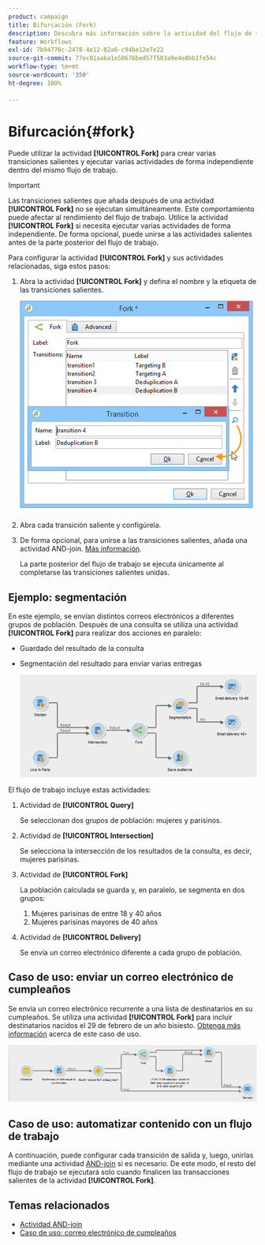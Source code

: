 ```yaml
---
product: campaign
title: Bifurcación (Fork)
description: Descubra más información sobre la actividad del flujo de trabajo Bifurcación (fork)
feature: Workflows
exl-id: 7b94776c-2478-4e12-82a6-c94be12e7e22
source-git-commit: 77ec01aaba1e50676bed57f503a9e4e8bb1fe54c
workflow-type: tm+mt
source-wordcount: '350'
ht-degree: 100%

---
```


# Bifurcación{#fork}



Puede utilizar la actividad **[!UICONTROL Fork]** para crear varias transiciones salientes y ejecutar varias actividades de forma independiente dentro del mismo flujo de trabajo.

>[!IMPORTANT]
>
>Las transiciones salientes que añada después de una actividad **[!UICONTROL Fork]** no se ejecutan simultáneamente. Este comportamiento puede afectar al rendimiento del flujo de trabajo. Utilice la actividad **[!UICONTROL Fork]** si necesita ejecutar varias actividades de forma independiente. De forma opcional, puede unirse a las actividades salientes antes de la parte posterior del flujo de trabajo.

Para configurar la actividad **[!UICONTROL Fork]** y sus actividades relacionadas, siga estos pasos:

1. Abra la actividad **[!UICONTROL Fork]** y defina el nombre y la etiqueta de las transiciones salientes.

   ![](assets/s_user_segmentation_fork.png)

1. Abra cada transición saliente y configúrela.
1. De forma opcional, para unirse a las transiciones salientes, añada una actividad AND-join. [Más información](and-join.md).

   La parte posterior del flujo de trabajo se ejecuta únicamente al completarse las transiciones salientes unidas.

## Ejemplo: segmentación

En este ejemplo, se envían distintos correos electrónicos a diferentes grupos de población. Después de una consulta se utiliza una actividad **[!UICONTROL Fork]** para realizar dos acciones en paralelo:

* Guardado del resultado de la consulta
* Segmentación del resultado para enviar varias entregas

   ![La actividad de bifurcación sigue la intersección de dos consultas y precede a una actividad de actualización de lista y una actividad de división.](assets/wkf_fork_example.png)

El flujo de trabajo incluye estas actividades:

1. Actividad de **[!UICONTROL Query]**

   Se seleccionan dos grupos de población: mujeres y parisinos.

1. Actividad de **[!UICONTROL Intersection]**

   Se selecciona la intersección de los resultados de la consulta, es decir, mujeres parisinas.

1. Actividad de **[!UICONTROL Fork]**

   La población calculada se guarda y, en paralelo, se segmenta en dos grupos:

   1. Mujeres parisinas de entre 18 y 40 años
   1. Mujeres parisinas mayores de 40 años

1. Actividad de **[!UICONTROL Delivery]**

   Se envía un correo electrónico diferente a cada grupo de población.

## Caso de uso: enviar un correo electrónico de cumpleaños

Se envía un correo electrónico recurrente a una lista de destinatarios en su cumpleaños. Se utiliza una actividad **[!UICONTROL Fork]** para incluir destinatarios nacidos el 29 de febrero de un año bisiesto. [Obtenga más información](send-a-birthday-email.md) acerca de este caso de uso.

![La actividad de bifurcación sigue a una actividad de prueba y precede a dos actividades de consulta.](assets/birthday-workflow_usecase_1.png)

## Caso de uso: automatizar contenido con un flujo de trabajo


A continuación, puede configurar cada transición de salida y, luego, unirlas mediante una actividad [AND-join](and-join.md) si es necesario. De este modo, el resto del flujo de trabajo se ejecutará solo cuando finalicen las transacciones salientes de la actividad **[!UICONTROL Fork]**.

## Temas relacionados

* [Actividad AND-join](and-join.md)
* [Caso de uso: correo electrónico de cumpleaños](send-a-birthday-email.md)
